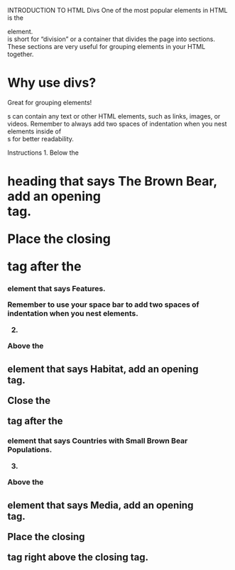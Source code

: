 INTRODUCTION TO HTML
Divs
One of the most popular elements in HTML is the <div> element. <div> is short for “division” or a container that divides the page into sections. These sections are very useful for grouping elements in your HTML together.

<body>
  <div>
    <h1>Why use divs?</h1>
    <p>Great for grouping elements!</p>
  </div>
</body>
<div>s can contain any text or other HTML elements, such as links, images, or videos. Remember to always add two spaces of indentation when you nest elements inside of <div>s for better readability.

Instructions
1.
Below the <h1> heading that says The Brown Bear, add an opening <div> tag.

Place the closing </div> tag after the <h3> element that says Features.

Remember to use your space bar to add two spaces of indentation when you nest elements.

2.
Above the <h2> element that says Habitat, add an opening <div> tag.

Close the </div> tag after the <h3> element that says Countries with Small Brown Bear Populations.

3.
Above the <h2> element that says Media, add an opening <div> tag.

Place the closing </div> tag right above the closing </body> tag.